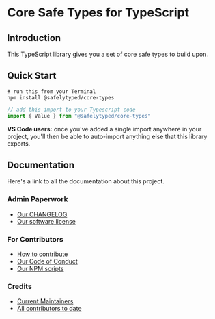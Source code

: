 # Core Safe Types for TypeScript

## Introduction

This TypeScript library gives you a set of core safe types to build upon.

## Quick Start

```
# run this from your Terminal
npm install @safelytyped/core-types
```

```typescript
// add this import to your Typescript code
import { Value } from "@safelytyped/core-types"
```

__VS Code users:__ once you've added a single import anywhere in your project, you'll then be able to auto-import anything else that this library exports.

## Documentation

Here's a link to all the documentation about this project.

### Admin Paperwork

* [Our CHANGELOG](CHANGELOG.md)
* [Our software license](LICENSE.md)

### For Contributors

* [How to contribute](CONTRIBUTING.md)
* [Our Code of Conduct](CODE-OF-CONDUCT.md)
* [Our NPM scripts](./docs/v1/contributors/NPM-Scripts.md)

### Credits

* [Current Maintainers](MAINTAINERS.md)
* [All contributors to date](AUTHORS.md)
